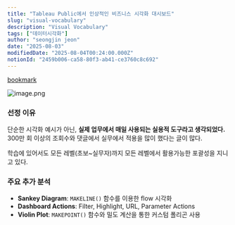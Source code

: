 ```yaml
---
title: "Tableau Public에서 인상적인 비즈니스 시각화 대시보드"
slug: "visual-vocabulary"
description: "Visual Vocabulary"
tags: ["데이터시각화"]
author: "seongjin jeon"
date: "2025-08-03"
modifiedDate: "2025-08-04T00:24:00.000Z"
notionId: "2459b006-ca58-80f3-ab41-ce3760c8c692"
---
```

[bookmark](https://public.tableau.com/app/profile/andy.kriebel/viz/VisualVocabulary/VisualVocabulary)


![image.png](https://prod-files-secure.s3.us-west-2.amazonaws.com/4e1eaacf-7652-45ea-9e3f-3232f5fbcc03/ea795379-628e-43e5-b189-9210289b6f7e/image.png?X-Amz-Algorithm=AWS4-HMAC-SHA256&X-Amz-Content-Sha256=UNSIGNED-PAYLOAD&X-Amz-Credential=ASIAZI2LB466SNQ3QHN6%2F20251029%2Fus-west-2%2Fs3%2Faws4_request&X-Amz-Date=20251029T010352Z&X-Amz-Expires=3600&X-Amz-Security-Token=IQoJb3JpZ2luX2VjEA8aCXVzLXdlc3QtMiJIMEYCIQCP5smFfIe9ZjCXPV2KfOqoDACH%2Bi5IhYITIfYex7mtJQIhAK3DlEZeyyY1ZvZvW2BMZ5ocrvuLK%2BkdiCYxUYx1rfLWKogECMj%2F%2F%2F%2F%2F%2F%2F%2F%2F%2FwEQABoMNjM3NDIzMTgzODA1IgxU4y58aMnKVeLhxQAq3AOhdnYZA0Gl5bfENPFLjYqLivbkGugmiSD5K0nyNqbR19O6JfDvSznGBsvHfk686ke4AM7gEFEc2%2BthRRT9v4lXWzl5t78uAwJSOqdagvOoS2%2F1gVWwdQOJDey3h2HqFSQEJSMynd7lN6kfkzzdJUw%2BvYUBPcGVU5Z55qtv%2BK8%2BFM7YSO4tWdGjTm8Z0mYHrssfa1Y0hkgnK0tHTfS4f6%2FRN0pu4bj5bTmSRqRQywL8XbFDdkgleMa3Xg%2FHLNRRqQ0ukPNePkSRdV9oNX1NO%2FhP6VYfhLXOTTJd8n94wB7panpRF04Rz%2FdDDeWRugTQhBR2TL1ob%2FC8OPcY59xzsEWqt4hlwD1Ww8BvKdZXNSPMDSuQ%2BlSnJ0cBSwPXz761D6BJA4i7OmdBis5XT7Ob%2FCJJVKAP6q%2BhHHPWBNFTdFsI%2BmL%2BuG8WW9AUAZWuJhnS14A%2BtaEl6GP3VYtHf6rEutE3FDzBz0NapffV3uBJR%2BSzQ%2Frh%2FUYpXbjUvYaYH3jqq2YzMe7BA0kL5k1N2Gw98uyWQEMjqnWu200NJumI%2Bs59qRA8UaBOgCTeF%2BrMcw27VeLMfV7wE1OW%2FU3dguA7jfqW9HgPFPDrzkKTAtx1qxUkjQeqbTJQb1fP%2F%2FfbMjC5k4XIBjqkAVbDwYw97YBAYrLpI2fona081jtlLkXXoFW9opQVN5WGaTo7ZSqMGxq8XHkgF6uIze%2BfYziuMv448PZhwBxUx2acWGyEpOcPh9mL5Hk%2BjiEXx%2BdwwbI12p5Y4i2ND88MIjOSQZ%2FHM9fnJFX7sQ3QTiV45%2BpmzfETu9pk5PbSZyfl0bSQplhpiOJKctBSBTegBk23HT5SfE29Mod9%2BnTN6O45S9vv&X-Amz-Signature=4f4abf6a8e80fd069e35e60282cc92365ef1156ea0da8fcc08fb780ea41df2cf&X-Amz-SignedHeaders=host&x-amz-checksum-mode=ENABLED&x-id=GetObject)


### 선정 이유


단순한 시각화 예시가 아닌, **실제 업무에서 매일 사용되는 실용적 도구라고 생각되었다.** 300만 회 이상의 조회수와 댓글에서 실무에서 적용을 많이 했다는 글이 많다.


학습에 있어서도 모든 레벨(초보~실무자)까지 모든 레벨에서 활용가능한 포괄성을 지니고 있다. 


### 주요 추가 분석

- **Sankey Diagram**: `MAKELINE()` 함수를 이용한 flow 시각화
- **Dashboard Actions**: Filter, Highlight, URL, Parameter Actions
- **Violin Plot**: `MAKEPOINT()` 함수와 밀도 계산을 통한 커스텀 폴리곤 사용

